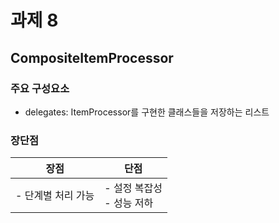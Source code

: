 # 과제 8

## CompositeItemProcessor

### 주요 구성요소
- delegates: ItemProcessor를 구현한 클래스들을 저장하는 리스트


### 장단점

| 장점               | 단점                    |
|------------------|-----------------------|
| - 단계별 처리 가능<br/> | - 설정 복잡성<br/> - 성능 저하 |


